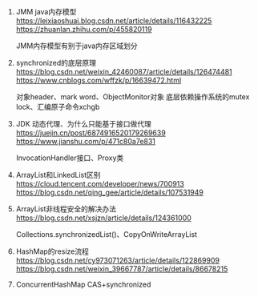 1. JMM java内存模型
    https://leixiaoshuai.blog.csdn.net/article/details/116432225
    https://zhuanlan.zhihu.com/p/455820119

    JMM内存模型有别于java内存区域划分


2. synchronized的底层原理
   https://blog.csdn.net/weixin_42460087/article/details/126474481
   https://www.cnblogs.com/wffzk/p/16639472.html

   对象header、mark word、ObjectMonitor对象
   底层依赖操作系统的mutex lock、汇编原子命令xchgb


3. JDK 动态代理、为什么只能基于接口做代理
    https://juejin.cn/post/6874916520179269639
    https://www.jianshu.com/p/471c80a7e831

    InvocationHandler接口、Proxy类

4. ArrayList和LinkedList区别
   https://cloud.tencent.com/developer/news/700913
   https://blog.csdn.net/qing_gee/article/details/107531949

5. ArrayList非线程安全的解决办法
    https://blog.csdn.net/xsjzn/article/details/124361000

    Collections.synchronizedList()、CopyOnWriteArrayList

6. HashMap的resize流程
   https://blog.csdn.net/cy973071263/article/details/122869909
   https://blog.csdn.net/weixin_39667787/article/details/86678215

7. ConcurrentHashMap CAS+synchronized


